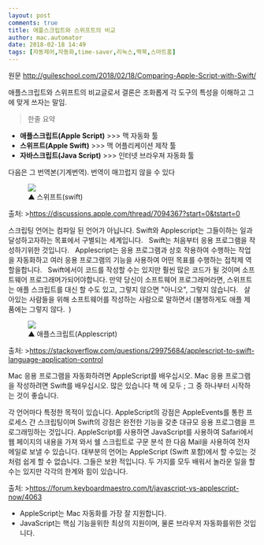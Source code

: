 ```yaml
---
layout: post
comments: true
title: 애플스크립트와 스위프트의 비교
author: mac.automator
date: 2018-02-18 14:49
tags: [자동제어,자동화,time-saver,리눅스,맥북,스마트홈]
---
```


원문 http://guileschool.com/2018/02/18/Comparing-Apple-Script-with-Swift/

애플스크립트와 스위프트의 비교글로서 결론은 조화롭게 각 도구의 특성을 이해하고 그에 맞게             쓰자는 말임.

>한줄 요약
- **애플스크립트(Apple Script)** >>> 맥 자동화 툴
- **스위프트(Apple Swift)** >>> 맥 어플리케이션 제작 툴
- **자바스크립트(Java Script)** >>> 인터넷 브라우져 자동화 툴

다음은 그 번역본(기계번역). 번역이 매끄럽지 않을 수 있다

<figure>
<img class="width-100-height-auto" src="https://d.pr/i/rKkFkj+"><figcaption><font style="vertical-align: inherit;"><font style="vertical-align: inherit;">▲ 스위프트(swift)</font></font></figcaption></figure>

<!--more-->

출처: ><a href='https://discussions.apple.com/thread/7094367?start=0&tstart=0'>https://discussions.apple.com/thread/7094367?start=0&tstart=0</a>
<!--more-->

스크립팅 언어는 컴파일 된 언어가 아닙니다. Swift와 Applescript는 그들이하는 일과 달성하고자하는 목표에서 구별되는 세계입니다.
 
Swift는 처음부터 응용 프로그램을 작성하기위한 것입니다.
 
Applescript는 응용 프로그램과 상호 작용하여 수행하는 작업을 자동화하고 여러 응용 프로그램의 기능을 사용하여 어떤 목표를 수행하는 접착제 역할을합니다.
 
Swift에서이 코드를 작성할 수는 있지만 훨씬 많은 코드가 될 것이며 소프트웨어 프로그래머가되어야합니다. 만약 당신이 소프트웨어 프로그래머라면, 스위프트는 애플 스크립트를 대신 할 수도 있고, 그렇지 않으면 "아니오", 그렇지 않습니다.
 
살아있는 사람들을 위해 소프트웨어를 작성하는 사람으로 말하면서 (불행하게도 애플 제품에는 그렇지 않다.  )

<figure>
<img class="width-100-height-auto" src="https://d.pr/i/HVUFx8+"><figcaption><font style="vertical-align: inherit;"><font style="vertical-align: inherit;">▲ 애플스크립트(Applescript)</font></font></figcaption></figure>
<!--more-->

출처: ><a href='https://stackoverflow.com/questions/29975684/applescript-to-swift-language-application-control'>https://stackoverflow.com/questions/29975684/applescript-to-swift-language-application-control</a>
<!--more-->

Mac 응용 프로그램을 자동화하려면 AppleScript를 배우십시오. Mac 응용 프로그램을 작성하려면 Swift를 배우십시오. 많은 있습니다 책 에 모두 ; 그 중 하나부터 시작하는 것이 좋습니다.

각 언어마다 특정한 목적이 있습니다. AppleScript의 강점은 AppleEvents를 통한 프로세스 간 스크립팅이며 Swift의 강점은 완전한 기능을 갖춘 대규모 응용 프로그램을 프로그래밍하는 것입니다. AppleScript를 사용하면 JavaScript를 사용하여 Safari에서 웹 페이지의 내용을 가져 와서 쉘 스크립트로 구문 분석 한 다음 Mail을 사용하여 전자 메일로 보낼 수 있습니다. 대부분의 언어는 AppleScript (Swift 포함)에서 할 수있는 것처럼 쉽게 할 수 없습니다. 그들은 보완 적입니다. 두 가지를 모두 배워서 놀라운 일을 할 수는 있지만 각각의 한계와 힘이 있습니다.

출처: ><a href='https://forum.keyboardmaestro.com/t/javascript-vs-applescript-now/4063'>https://forum.keyboardmaestro.com/t/javascript-vs-applescript-now/4063</a>
<!--more-->

* AppleScript는 Mac 자동화를 가장 잘 지원합니다.
* JavaScript는 핵심 기능을위한 최상의 지원이며, 물론 브라우저 자동화를위한 것입니다.

